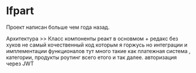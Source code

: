# lfpart

Проект написан больше чем года назад. 

Архитектура >> Класс компоненты реакт в основмом + редакс без хуков
не самый кочественный код которым я горжусь но интеграции и имплементации функционалов тут много такие как 
платежная система , 
категории, продукты 
роутинг всего етого и так далее.
авторизация через JWT
